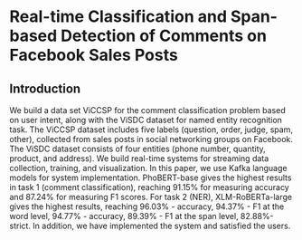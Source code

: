 # Real-time Classification and Span-based Detection of Comments on Facebook Sales Posts
## Introduction
We build a data set ViCCSP for the comment classification problem based on user intent, along with the ViSDC dataset for named entity recognition task. The ViCCSP dataset includes five labels (question, order, judge, spam, other), collected from sales posts in social networking groups on Facebook. The ViSDC dataset consists of four entities (phone number, quantity, product, and address). We build real-time systems for streaming data collection, training, and visualization. In this paper, we use Kafka language models for system implementation. PhoBERT-base gives the highest results in task 1 (comment classification), reaching 91.15\% for measuring accuracy and 87.24\% for measuring F1 scores. For task 2 (NER), XLM-RoBERTa-large gives the highest results, reaching 96.03\% - accuracy, 94.37\% - F1 at the word level, 94.77\% - accuracy, 89.39\% - F1 at the span level, 82.88\%-strict. In addition, we have implemented the system and satisfied the users.

